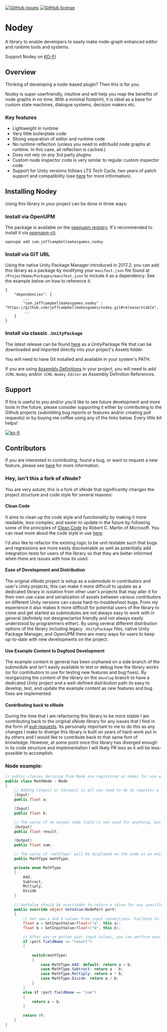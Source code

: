 [![GitHub issues](https://img.shields.io/github/issues/jeffcampbellmakesgames/nodey.svg)](https://github.com/jeffcampbellmakesgames/nodey/issues)
[![GitHub license](https://img.shields.io/badge/license-MIT-blue.svg)](https://raw.githubusercontent.com/jeffcampbellmakesgames/nodey/master/LICENSE.md)

# Nodey
A library to enable developers to easily make node-graph enhanced editor and runtime tools and systems.

Support Nodey on [KO-FI](https://ko-fi.com/stampyturtle)

## Overview
Thinking of developing a node-based plugin? Then this is for you.

Nodey is super userfriendly, intuitive and will help you reap the benefits of node graphs in no time.
With a minimal footprint, it is ideal as a base for custom state machines, dialogue systems, decision makers etc.

### Key features
* Lightweight in runtime
* Very little boilerplate code
* Strong separation of editor and runtime code
* No runtime reflection (unless you need to edit/build node graphs at runtime. In this case, all reflection is cached.)
* Does not rely on any 3rd party plugins
* Custom node inspector code is very similar to regular custom inspector code
* Support for Unity versions follows LTS Tech Cycle, two years of patch support and compatibility (see [here](https://blogs.unity3d.com/2018/04/09/new-plans-for-unity-releases-introducing-the-tech-and-long-term-support-lts-streams/) for more information).

## Installing Nodey
Using this library in your project can be done in three ways:

### Install via OpenUPM
The package is available on the [openupm registry](https://openupm.com/). It's recommended to install it via [openupm-cli](https://github.com/openupm/openupm-cli).

```
openupm add com.jeffcampbellmakesgames.nodey
```

### Install via GIT URL
Using the native Unity Package Manager introduced in 2017.2, you can add this library as a package by modifying your `manifest.json` file found at `/ProjectName/Packages/manifest.json` to include it as a dependency. See the example below on how to reference it.

```
{
	"dependencies": {
		...
		"com.jeffcampbellmakesgames.nodey" : "https://github.com/jeffcampbellmakesgames/nodey.git#release/stable",
		...
	}
}
```

### Install via classic `.UnityPackage`
The latest release can be found [here](https://github.com/jeffcampbellmakesgames/nodey/releases) as a UnityPackage file that can be downloaded and imported directly into your project's Assets folder.

You will need to have Git installed and available in your system's PATH.

If you are using [Assembly Definitions](https://docs.unity3d.com/Manual/ScriptCompilationAssemblyDefinitionFiles.html) in your project, you will need to add `JCMG.Nodey` and/or `JCMG.Nodey.Editor` as Assembly Definition References.

## Support
If this is useful to you and/or you’d like to see future development and more tools in the future, please consider supporting it either by contributing to the Github projects (submitting bug reports or features and/or creating pull requests) or by buying me coffee using any of the links below. Every little bit helps!

[![ko-fi](https://www.ko-fi.com/img/githubbutton_sm.svg)](https://ko-fi.com/I3I2W7GX)

## Contributors
If you are interested in contributing, found a bug, or want to request a new feature, please see [here](./contributors.md) for more information.

### Hey, isn't this a fork of xNode?
You are very astute; this is a fork of xNode that significantly changes the project structure and code style for several reasons:

#### Clean Code
It aims to clean up the code style and functionality by making it more readable, less-complex, and easier to update in the future by following some of the principles of [Clean Code](https://www.amazon.com/Clean-Code-Handbook-Software-Craftsmanship/dp/0132350882) by Robert C. Martin of Microsoft. You can read more about the code style in use [here](./contributors.md).

I'd also like to refactor the existing logic to be unit-testable such that bugs and regressions are more easily discoverable as well as potentially add integration-tests for users of the library so that they are better informed when there are issues with how its used.

#### Ease of Development and Distribution
The original xNode project is setup as a submodule in contributors and user's Unity projects; this can make it more difficult to update as a dedicated library in isolation from other user's projects that may alter it for their own use-case and serialization of assets between various contributors on different Unity versions can cause hard-to-troubleshoot bugs. From my experience it also makes it more difficult for potential users of the library to clone and get started as submodules are not always easy to work with in general (definitely not designer/artist friendly and not always easily understood by programmers either). By using several different distribution options of the library including legacy `.UnityPackage` files, native Unity Package Manager, and OpenUPM there are many ways for users to keep up-to-date with new developments on the project.

#### Use Example Content to Dogfood Development
The example content in general has been orphaned on a side branch of the submodule and isn't easily available to test or debug how the library works (or for contributors to use for testing new features and bug fixes). By reorganizing the content of the library on the `develop` branch to have a dedicated Unity project and a well-defined distribution path its easy to develop, test, and update the example content as new features and bug fixes are implemented.

#### Contributing back to xNode
During the time that I am refactoring this library to be more stable I am contributing back to the original xNode library for any issues that I find in the form of [pull-requests](https://github.com/Siccity/xNode/pulls?utf8=%E2%9C%93&q=is%3Apr+author%3Ajeffcampbellmakesgames+). Its personally important to me to do this as any changes I make to diverge this library is built on years of hard-work put in by others and I would like to contribute back to that same font of knowledge. However, at some point once this library has diverged enough in its code structure and implementation I will likely PR less as it will be less-possible to accomplish.

### Node example:
```csharp
// public classes deriving from Node are registered as nodes for use within a graph
public class MathNode : Node 
{
	// Adding [Input] or [Output] is all you need to do to register a field as a valid port on your node 
	[Input] 
	public float a;

	[Input] 
	public float b;

	// The value of an output node field is not used for anything, but could be used for caching output results
	[Output] 
	public float result;

	[Output] 
	public float sum;

	// The value of 'mathType' will be displayed on the node in an editable format, similar to the inspector
	public MathType mathType;

	private enum MathType 
	{ 
		Add, 
		Subtract, 
		Multiply, 
		Divide
	}
	
	// GetValue should be overridden to return a value for any specified output port
	public override object GetValue(NodePort port) 
	{
		// Get new a and b values from input connections. Fallback to field values if input is not connected
		float a = GetInputValue<float>("a", this.a);
		float b = GetInputValue<float>("b", this.b);

		// After you've gotten your input values, you can perform your calculations and return a value
		if (port.fieldName == "result")
		{

			switch(mathType) 
			{
				case MathType.Add: default: return a + b;
				case MathType.Subtract: return a - b;
				case MathType.Multiply: return a * b;
				case MathType.Divide: return a / b;
			}
		}
		else if (port.fieldName == "sum") 
		{
			return a + b;
		}
		
		return 0f;
	}
}
```
